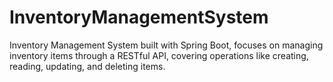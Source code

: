 # InventoryManagementSystem
Inventory Management System built with Spring Boot, focuses on managing inventory items through a RESTful API, covering operations like creating, reading, updating, and deleting items.
